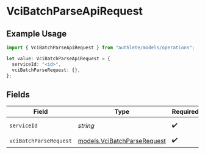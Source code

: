 # VciBatchParseApiRequest

## Example Usage

```typescript
import { VciBatchParseApiRequest } from "authlete/models/operations";

let value: VciBatchParseApiRequest = {
  serviceId: "<id>",
  vciBatchParseRequest: {},
};
```

## Fields

| Field                                                               | Type                                                                | Required                                                            | Description                                                         |
| ------------------------------------------------------------------- | ------------------------------------------------------------------- | ------------------------------------------------------------------- | ------------------------------------------------------------------- |
| `serviceId`                                                         | *string*                                                            | :heavy_check_mark:                                                  | A service ID.                                                       |
| `vciBatchParseRequest`                                              | [models.VciBatchParseRequest](../../models/vcibatchparserequest.md) | :heavy_check_mark:                                                  | N/A                                                                 |